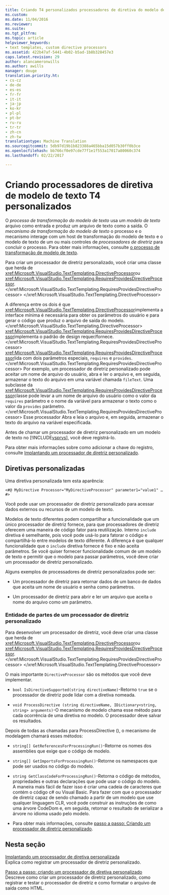```yaml
---
title: Criando T4 personalizados processadores de diretiva do modelo de texto | Documentos do Microsoft
ms.custom: 
ms.date: 11/04/2016
ms.reviewer: 
ms.suite: 
ms.tgt_pltfrm: 
ms.topic: article
helpviewer_keywords:
- text templates, custom directive processors
ms.assetid: 422b47af-5441-4b02-b5ad-1b8b328457e3
caps.latest.revision: 29
author: alancameronwills
ms.author: awills
manager: douge
translation.priority.ht:
- cs-cz
- de-de
- es-es
- fr-fr
- it-it
- ja-jp
- ko-kr
- pl-pl
- pt-br
- ru-ru
- tr-tr
- zh-cn
- zh-tw
translationtype: Machine Translation
ms.sourcegitcommit: 5db97d19b1b823388a465bba15d057b30ff0b3ce
ms.openlocfilehash: bb766cf0e97cde77f1e1f553a17017a80060c374
ms.lasthandoff: 02/22/2017

---
```

# <a name="creating-custom-t4-text-template-directive-processors"></a>Criando processadores de diretiva de modelo de texto T4 personalizados
O *processo de transformação do modelo de texto* usa um *modelo de texto* arquivo como entrada e produz um arquivo de texto como a saída. O *mecanismo de transformação do modelo de texto* o processo e o mecanismo interage com um host de transformação do modelo de texto e o modelo de texto de um ou mais controles de *processadores de diretriz* para concluir o processo. Para obter mais informações, consulte [o processo de transformação de modelo de texto](../modeling/the-text-template-transformation-process.md).  
  
 Para criar um processador de diretriz personalizado, você criar uma classe que herda de <xref:Microsoft.VisualStudio.TextTemplating.DirectiveProcessor>ou <xref:Microsoft.VisualStudio.TextTemplating.RequiresProvidesDirectiveProcessor>.</xref:Microsoft.VisualStudio.TextTemplating.RequiresProvidesDirectiveProcessor> </xref:Microsoft.VisualStudio.TextTemplating.DirectiveProcessor>  
  
 A diferença entre os dois é que <xref:Microsoft.VisualStudio.TextTemplating.DirectiveProcessor>implementa a interface mínima é necessária para obter os parâmetros do usuário e para gerar o código que produz o arquivo de saída do modelo.</xref:Microsoft.VisualStudio.TextTemplating.DirectiveProcessor> <xref:Microsoft.VisualStudio.TextTemplating.RequiresProvidesDirectiveProcessor>implementa o padrão de design requer/fornece.</xref:Microsoft.VisualStudio.TextTemplating.RequiresProvidesDirectiveProcessor> <xref:Microsoft.VisualStudio.TextTemplating.RequiresProvidesDirectiveProcessor>lida com dois parâmetros especiais, `requires` e `provides`.</xref:Microsoft.VisualStudio.TextTemplating.RequiresProvidesDirectiveProcessor>  Por exemplo, um processador de diretriz personalizado pode aceitar um nome de arquivo do usuário, abra e ler o arquivo e, em seguida, armazenar o texto do arquivo em uma variável chamada `fileText`. Uma subclasse da <xref:Microsoft.VisualStudio.TextTemplating.RequiresProvidesDirectiveProcessor>classe pode levar a um nome de arquivo do usuário como o valor da `requires` parâmetro e o nome da variável para armazenar o texto como o valor da `provides` parâmetro.</xref:Microsoft.VisualStudio.TextTemplating.RequiresProvidesDirectiveProcessor> Esse processador Abra e leia o arquivo e, em seguida, armazenar o texto do arquivo na variável especificada.  
  
 Antes de chamar um processador de diretriz personalizado em um modelo de texto no [!INCLUDE[vsprvs](../code-quality/includes/vsprvs_md.md)], você deve registrá-lo.  
  
 Para obter mais informações sobre como adicionar a chave do registro, consulte [Implantando um processador de diretriz personalizado](../modeling/deploying-a-custom-directive-processor.md).  
  
## <a name="custom-directives"></a>Diretivas personalizadas  
 Uma diretiva personalizada tem esta aparência:  
  
 `<#@ MyDirective Processor="MyDirectiveProcessor" parameter1="value1" … #>`  
  
 Você pode usar um processador de diretriz personalizado para acessar dados externos ou recursos de um modelo de texto.  
  
 Modelos de texto diferentes podem compartilhar a funcionalidade que um único processador de diretriz fornece, para que processadores de diretriz oferecem uma maneira de código fator para reutilização. Interno `include` diretiva é semelhante, pois você pode usá-lo para fatorar o código e compartilhá-lo entre modelos de texto diferente. A diferença é que qualquer funcionalidade que o `include` diretiva fornece é fixo e não aceita parâmetros. Se você quiser fornecer funcionalidade comum de um modelo de texto e permitir que o modelo para passar parâmetros, você deve criar um processador de diretriz personalizado.  
  
 Alguns exemplos de processadores de diretriz personalizados pode ser:  
  
-   Um processador de diretriz para retornar dados de um banco de dados que aceita um nome de usuário e senha como parâmetros.  
  
-   Um processador de diretriz para abrir e ler um arquivo que aceita o nome do arquivo como um parâmetro.  
  
### <a name="principal-parts-of-a-custom-directive-processor"></a>Entidade de partes de um processador de diretriz personalizado  
 Para desenvolver um processador de diretriz, você deve criar uma classe que herda de <xref:Microsoft.VisualStudio.TextTemplating.DirectiveProcessor>ou <xref:Microsoft.VisualStudio.TextTemplating.RequiresProvidesDirectiveProcessor>.</xref:Microsoft.VisualStudio.TextTemplating.RequiresProvidesDirectiveProcessor> </xref:Microsoft.VisualStudio.TextTemplating.DirectiveProcessor>  
  
 O mais importante `DirectiveProcessor` são os métodos que você deve implementar.  
  
-   `bool IsDirectiveSupported(string directiveName)`-Retorno `true` se o processador de diretriz pode lidar com a diretiva nomeada.  
  
-   `void ProcessDirective (string directiveName, IDictionary<string, string> arguments)`-O mecanismo de modelo chama esse método para cada ocorrência de uma diretiva no modelo. O processador deve salvar os resultados.  
  
 Depois de todas as chamadas para ProcessDirective (), o mecanismo de modelagem chamará esses métodos:  
  
-   `string[] GetReferencesForProcessingRun()`-Retorne os nomes dos assemblies que exige que o código de modelo.  
  
-   `string[] GetImportsForProcessingRun()`-Retorne os namespaces que pode ser usados no código do modelo.  
  
-   `string GetClassCodeForProcessingRun()`-Retorna o código de métodos, propriedades e outras declarações que pode usar o código do modelo. A maneira mais fácil de fazer isso é criar uma cadeia de caracteres que contém o código c# ou Visual Basic. Para fazer com que o processador de diretriz capaz de sendo chamado a partir de um modelo que use qualquer linguagem CLR, você pode construir as instruções de como uma árvore CodeDom e, em seguida, retornar o resultado de serializar a árvore no idioma usado pelo modelo.  
  
-   Para obter mais informações, consulte [passo a passo: Criando um processador de diretriz personalizado](../modeling/walkthrough-creating-a-custom-directive-processor.md).  
  
## <a name="in-this-section"></a>Nesta seção  
 [Implantando um processador de diretiva personalizada](../modeling/deploying-a-custom-directive-processor.md)  
 Explica como registrar um processador de diretriz personalizado.  
  
 [Passo a passo: criando um processador de diretiva personalizado](../modeling/walkthrough-creating-a-custom-directive-processor.md)  
 Descreve como criar um processador de diretriz personalizado, como registrar e testar o processador de diretriz e como formatar o arquivo de saída como HTML.
